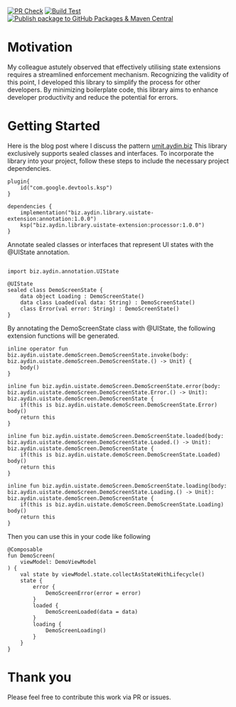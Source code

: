 [![PR Check](https://github.com/umitnuri/uistate-extensions/actions/workflows/pr-check.yml/badge.svg)](https://github.com/umitnuri/uistate-extensions/actions/workflows/pr-check.yml)
[![Build Test](https://github.com/umitnuri/uistate-extensions/actions/workflows/build.yml/badge.svg)](https://github.com/umitnuri/uistate-extensions/actions/workflows/build.yml)
[![Publish package to GitHub Packages & Maven Central](https://github.com/umitnuri/uistate-extensions/actions/workflows/release.yml/badge.svg)](https://github.com/umitnuri/uistate-extensions/actions/workflows/release.yml)
# Motivation
My colleague astutely observed that effectively utilising state extensions requires a streamlined enforcement mechanism. Recognizing the validity of this point, I developed this library to simplify the process for other developers. By minimizing boilerplate code, this library aims to enhance developer productivity and reduce the potential for errors.
# Getting Started
Here is the blog post where I discuss the pattern [umit.aydin.biz](https://umit.aydin.biz/yet-another-pattern-to-handle-ui-state-in-jetpack-compose)
This library exclusively supports sealed classes and interfaces. To incorporate the library into your project, follow these steps to include the necessary project dependencies.
```
plugin{
    id("com.google.devtools.ksp")
}

dependencies {
    implementation("biz.aydin.library.uistate-extension:annotation:1.0.0")
    ksp("biz.aydin.library.uistate-extension:processor:1.0.0")
}
```
Annotate sealed classes or interfaces that represent UI states with the @UIState annotation.
```

import biz.aydin.annotation.UIState

@UIState
sealed class DemoScreenState {
    data object Loading : DemoScreenState()
    data class Loaded(val data: String) : DemoScreenState()
    class Error(val error: String) : DemoScreenState()
}
```
By annotating the DemoScreenState class with @UIState, the following extension functions will be generated.
```
inline operator fun biz.aydin.uistate.demoScreen.DemoScreenState.invoke(body: biz.aydin.uistate.demoScreen.DemoScreenState.() -> Unit) {
	body()
}

inline fun biz.aydin.uistate.demoScreen.DemoScreenState.error(body: biz.aydin.uistate.demoScreen.DemoScreenState.Error.() -> Unit): biz.aydin.uistate.demoScreen.DemoScreenState {
	if(this is biz.aydin.uistate.demoScreen.DemoScreenState.Error) body()
	return this
}

inline fun biz.aydin.uistate.demoScreen.DemoScreenState.loaded(body: biz.aydin.uistate.demoScreen.DemoScreenState.Loaded.() -> Unit): biz.aydin.uistate.demoScreen.DemoScreenState {
	if(this is biz.aydin.uistate.demoScreen.DemoScreenState.Loaded) body()
	return this
}

inline fun biz.aydin.uistate.demoScreen.DemoScreenState.loading(body: biz.aydin.uistate.demoScreen.DemoScreenState.Loading.() -> Unit): biz.aydin.uistate.demoScreen.DemoScreenState {
	if(this is biz.aydin.uistate.demoScreen.DemoScreenState.Loading) body()
	return this
}

```
Then you can use this in your code like following
```
@Composable
fun DemoScreen(
    viewModel: DemoViewModel
) {
    val state by viewModel.state.collectAsStateWithLifecycle()
    state {
        error {
            DemoScreenError(error = error)
        }
        loaded {
            DemoScreenLoaded(data = data)
        }
        loading {
            DemoScreenLoading()
        }
    }
}
```
# Thank you
Please feel free to contribute this work via PR or issues.
